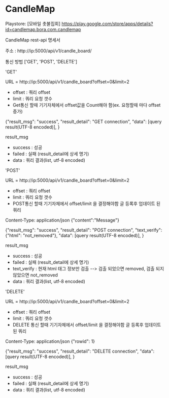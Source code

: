 # CandleMap

Playstore: [모바일 촛불집회] https://play.google.com/store/apps/details?id=candlemap.bora.com.candlemap

CandleMap rest-api 명세서


주소 : http://ip:5000/api/v1/candle_board/

통신 방법 ['GET', 'POST', 'DELETE']

'GET'

<Request>
URL = http://ip:5000/api/v1/candle_board?offset=0&limit=2

 - offset : 쿼리 offset
 - limit : 쿼리 요청 갯수
 - Get통신 할때 기기자체에서 offset값을 Count해야 함(ex. 요청할때 마다 offset 증가)

<Response>
{"result_msg": "success", 
 "result_detail": "GET connection", 
 "data": [query result(UTF-8 encoded)], }
 
 result_msg 
  - success : 성공
  - failed : 실패 (result_detail에 상세 명기)
  - data : 쿼리 결과(list, utf-8 encoded)
  
  
  
'POST'

<Request>
URL = http://ip:5000/api/v1/candle_board?offset=0&limit=2

 - offset : 쿼리 offset
 - limit : 쿼리 요청 갯수
 - POST통신 할때 기기자체에서 offset/limit 을 결정해야함 글 등록후 업데이트 된 쿼리

Content-Type: application/json
{"content":"Message"}


<Response>
{"result_msg": "success", 
 "result_detail": "POST connection", 
 "text_verify": {"html": "not_removed"},
 "data": [query result(UTF-8 encoded)], }
 
 result_msg 
  - success : 성공
  - failed : 실패 (result_detail에 상세 명기)
  - text_verify : 현재 html 태그 정보만 검출 --> 검출 되었으면 removed, 검출 되지 않았으면 not_removed
  - data : 쿼리 결과(list, utf-8 encoded)
  
  
'DELETE'

<Request>
URL = http://ip:5000/api/v1/candle_board?offset=0&limit=2

 - offset : 쿼리 offset
 - limit : 쿼리 요청 갯수
 - DELETE 통신 할때 기기자체에서 offset/limit 을 결정해야함 글 등록후 업데이트 된 쿼리

Content-Type: application/json
{"rowid": 1}

<Response>
{"result_msg": "success", 
 "result_detail": "DELETE connection", 
 "data": [query result(UTF-8 encoded)], }
 
 result_msg 
  - success : 성공
  - failed : 실패 (result_detail에 상세 명기)
  - data : 쿼리 결과(list, utf-8 encoded)






